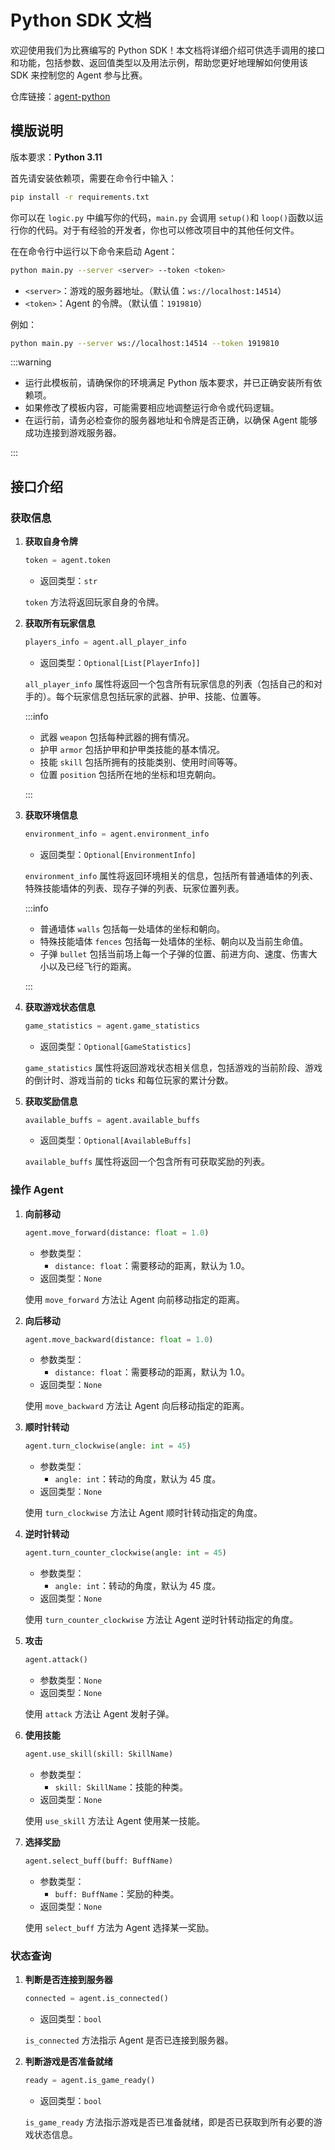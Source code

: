 # Python SDK 文档

欢迎使用我们为比赛编写的 Python SDK！本文档将详细介绍可供选手调用的接口和功能，包括参数、返回值类型以及用法示例，帮助您更好地理解如何使用该 SDK 来控制您的 Agent 参与比赛。

仓库链接：[agent-python](https://github.com/thuasta/thuai-8/releases/download/v0.1.0/thuai-8-agent-python.zip)

## 模版说明

版本要求：**Python 3.11**

首先请安装依赖项，需要在命令行中输入：

```bash
pip install -r requirements.txt
```

你可以在 `logic.py` 中编写你的代码，`main.py` 会调用 `setup()`和 `loop()`函数以运行你的代码。对于有经验的开发者，你也可以修改项目中的其他任何文件。

在在命令行中运行以下命令来启动 Agent：

```bash
python main.py --server <server> --token <token>
```

- `<server>`：游戏的服务器地址。（默认值：`ws://localhost:14514`）  
- `<token>`：Agent 的令牌。（默认值：`1919810`）

例如：

```bash
python main.py --server ws://localhost:14514 --token 1919810
```

:::warning

- 运行此模板前，请确保你的环境满足 Python 版本要求，并已正确安装所有依赖项。
- 如果修改了模板内容，可能需要相应地调整运行命令或代码逻辑。
- 在运行前，请务必检查你的服务器地址和令牌是否正确，以确保 Agent 能够成功连接到游戏服务器。

:::

## 接口介绍

### 获取信息

1. **获取自身令牌**

    ```python
    token = agent.token
    ```

    - 返回类型：`str`

    `token` 方法将返回玩家自身的令牌。

2. **获取所有玩家信息**

    ```python
    players_info = agent.all_player_info
    ```

    - 返回类型：`Optional[List[PlayerInfo]]`

    `all_player_info` 属性将返回一个包含所有玩家信息的列表（包括自己的和对手的）。每个玩家信息包括玩家的武器、护甲、技能、位置等。

    :::info

    - 武器 `weapon` 包括每种武器的拥有情况。
    - 护甲 `armor` 包括护甲和护甲类技能的基本情况。
    - 技能 `skill` 包括所拥有的技能类别、使用时间等等。
    - 位置 `position` 包括所在地的坐标和坦克朝向。

    :::

3. **获取环境信息**

    ```python
    environment_info = agent.environment_info
    ```

    - 返回类型：`Optional[EnvironmentInfo]`

    `environment_info` 属性将返回环境相关的信息，包括所有普通墙体的列表、特殊技能墙体的列表、现存子弹的列表、玩家位置列表。

    :::info

    - 普通墙体 `walls` 包括每一处墙体的坐标和朝向。
    - 特殊技能墙体 `fences` 包括每一处墙体的坐标、朝向以及当前生命值。
    - 子弹 `bullet` 包括当前场上每一个子弹的位置、前进方向、速度、伤害大小以及已经飞行的距离。

    :::

4. **获取游戏状态信息**

    ```python
    game_statistics = agent.game_statistics
    ```

    - 返回类型：`Optional[GameStatistics]`

    `game_statistics` 属性将返回游戏状态相关信息，包括游戏的当前阶段、游戏的倒计时、游戏当前的 ticks 和每位玩家的累计分数。

5. **获取奖励信息**

    ```python
    available_buffs = agent.available_buffs
    ```

    - 返回类型：`Optional[AvailableBuffs]`

    `available_buffs` 属性将返回一个包含所有可获取奖励的列表。

### 操作 Agent

1. **向前移动**

    ```python
    agent.move_forward(distance: float = 1.0)
    ```

    - 参数类型：
        - `distance: float`：需要移动的距离，默认为 1.0。
    - 返回类型：`None`

    使用 `move_forward` 方法让 Agent 向前移动指定的距离。

2. **向后移动**

    ```python
    agent.move_backward(distance: float = 1.0)
    ```

    - 参数类型：
        - `distance: float`：需要移动的距离，默认为 1.0。
    - 返回类型：`None`

    使用 `move_backward` 方法让 Agent 向后移动指定的距离。

3. **顺时针转动**

    ```python
    agent.turn_clockwise(angle: int = 45)
    ```

    - 参数类型：
        - `angle: int`：转动的角度，默认为 45 度。
    - 返回类型：`None`

    使用 `turn_clockwise` 方法让 Agent 顺时针转动指定的角度。

4. **逆时针转动**

    ```python
    agent.turn_counter_clockwise(angle: int = 45)
    ```

    - 参数类型：
        - `angle: int`：转动的角度，默认为 45 度。
    - 返回类型：`None`

    使用 `turn_counter_clockwise` 方法让 Agent 逆时针转动指定的角度。

5. **攻击**

    ```python
    agent.attack()
    ```

    - 参数类型：`None`
    - 返回类型：`None`

    使用 `attack` 方法让 Agent 发射子弹。

6. **使用技能**

    ```python
    agent.use_skill(skill: SkillName)
    ```

    - 参数类型：
        - `skill: SkillName`：技能的种类。
    - 返回类型：`None`

    使用 `use_skill` 方法让 Agent 使用某一技能。

7. **选择奖励**

    ```python
    agent.select_buff(buff: BuffName)
    ```

    - 参数类型：
        - `buff: BuffName`：奖励的种类。
    - 返回类型：`None`

    使用 `select_buff` 方法为 Agent 选择某一奖励。

### 状态查询

1. **判断是否连接到服务器**

    ```python
    connected = agent.is_connected()
    ```

    - 返回类型：`bool`

    `is_connected` 方法指示 Agent 是否已连接到服务器。

2. **判断游戏是否准备就绪**

    ```python
    ready = agent.is_game_ready()
    ```

    - 返回类型：`bool`

    `is_game_ready` 方法指示游戏是否已准备就绪，即是否已获取到所有必要的游戏状态信息。
